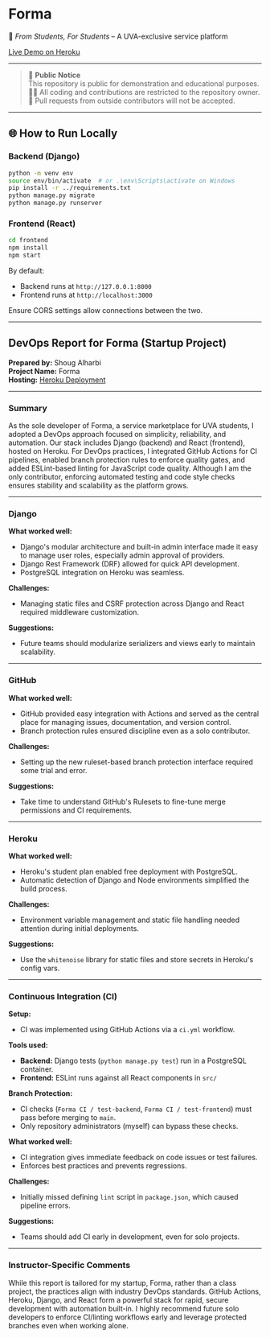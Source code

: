 # Forma

🚀 *From Students, For Students* – A UVA-exclusive service platform

[Live Demo on Heroku](https://forma-app-b1081cbc4d9c.herokuapp.com)

---

> 📢 **Public Notice**  
> This repository is public for demonstration and educational purposes.  
> 🧑‍💻 All coding and contributions are restricted to the repository owner.  
> 🔐 Pull requests from outside contributors will not be accepted.

---

## 🌐 How to Run Locally

### Backend (Django)
```bash
python -m venv env
source env/bin/activate  # or .\env\Scripts\activate on Windows
pip install -r ../requirements.txt
python manage.py migrate
python manage.py runserver
```

### Frontend (React)
```bash
cd frontend
npm install
npm start
```

By default:
- Backend runs at `http://127.0.0.1:8000`
- Frontend runs at `http://localhost:3000`

Ensure CORS settings allow connections between the two.

---

## DevOps Report for Forma (Startup Project)

**Prepared by:** Shoug Alharbi   
**Project Name:** Forma  
**Hosting:** [Heroku Deployment](https://forma-app-b1081cbc4d9c.herokuapp.com)

---

### Summary

As the sole developer of Forma, a service marketplace for UVA students, I adopted a DevOps approach focused on simplicity, reliability, and automation. Our stack includes Django (backend) and React (frontend), hosted on Heroku. For DevOps practices, I integrated GitHub Actions for CI pipelines, enabled branch protection rules to enforce quality gates, and added ESLint-based linting for JavaScript code quality. Although I am the only contributor, enforcing automated testing and code style checks ensures stability and scalability as the platform grows.

---

### Django

**What worked well:**
- Django's modular architecture and built-in admin interface made it easy to manage user roles, especially admin approval of providers.
- Django Rest Framework (DRF) allowed for quick API development.
- PostgreSQL integration on Heroku was seamless.

**Challenges:**
- Managing static files and CSRF protection across Django and React required middleware customization.

**Suggestions:**
- Future teams should modularize serializers and views early to maintain scalability.

---

### GitHub

**What worked well:**
- GitHub provided easy integration with Actions and served as the central place for managing issues, documentation, and version control.
- Branch protection rules ensured discipline even as a solo contributor.

**Challenges:**
- Setting up the new ruleset-based branch protection interface required some trial and error.

**Suggestions:**
- Take time to understand GitHub's Rulesets to fine-tune merge permissions and CI requirements.

---

### Heroku

**What worked well:**
- Heroku's student plan enabled free deployment with PostgreSQL.
- Automatic detection of Django and Node environments simplified the build process.

**Challenges:**
- Environment variable management and static file handling needed attention during initial deployments.

**Suggestions:**
- Use the `whitenoise` library for static files and store secrets in Heroku's config vars.

---

### Continuous Integration (CI)

**Setup:**
- CI was implemented using GitHub Actions via a `ci.yml` workflow.

**Tools used:**
- **Backend:** Django tests (`python manage.py test`) run in a PostgreSQL container.
- **Frontend:** ESLint runs against all React components in `src/`

**Branch Protection:**
- CI checks (`Forma CI / test-backend`, `Forma CI / test-frontend`) must pass before merging to `main`.
- Only repository administrators (myself) can bypass these checks.

**What worked well:**
- CI integration gives immediate feedback on code issues or test failures.
- Enforces best practices and prevents regressions.

**Challenges:**
- Initially missed defining `lint` script in `package.json`, which caused pipeline errors.

**Suggestions:**
- Teams should add CI early in development, even for solo projects.

---

### Instructor-Specific Comments

While this report is tailored for my startup, Forma, rather than a class project, the practices align with industry DevOps standards. GitHub Actions, Heroku, Django, and React form a powerful stack for rapid, secure development with automation built-in. I highly recommend future solo developers to enforce CI/linting workflows early and leverage protected branches even when working alone.

